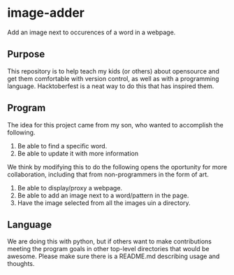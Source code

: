 # image-adder
Add an image next to occurences of a word in a webpage.


## Purpose
This repository is to help teach my kids (or others) about opensource and get them comfortable with version control, as well as with a programming language. Hacktoberfest is a neat way to do this that has inspired them.

## Program
The idea for this project came from my son, who wanted to accomplish the following.
1) Be able to find a specific word.
2) Be able to update it with more information

We think by modifying this to do the following opens the oportunity for more collaboration, including that from non-programmers in the form of art.
1) Be able to display/proxy a webpage.
2) Be able to add an image next to a word/pattern in the page.
3) Have the image selected from all the images uin a directory.

## Language
We are doing this with python, but if others want to make contributions meeting the program goals in other top-level directories that would be awesome. Please make sure there is a README.md describing usage and thoughts.

